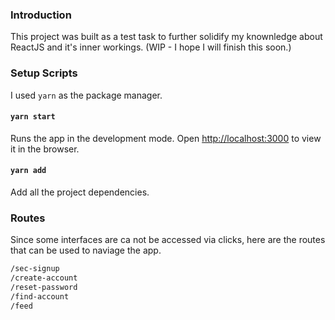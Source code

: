 ### Introduction

This project was built as a test task to further solidify my knownledge about ReactJS and it's inner workings. (WIP -  I hope I will finish this soon.)

### Setup Scripts
I used  `yarn` as the package manager.


#### `yarn start`

Runs the app in the development mode.
Open [http://localhost:3000](http://localhost:3000) to view it in the browser.

#### `yarn add `

Add all the project dependencies.

### Routes
Since some interfaces are ca not be accessed via clicks, here are the routes that can be used to naviage the app. 

```bash
/sec-signup
/create-account
/reset-password
/find-account
/feed
```